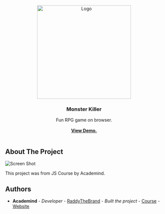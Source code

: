 <br/>
<p align="center">
  <a href="https://github.com//">
    <img src="https://upload.wikimedia.org/wikipedia/commons/thumb/6/6a/JavaScript-logo.png/768px-JavaScript-logo.png" alt="Logo" width="300" >
  </a>

  <h3 align="center">Monster Killer</h3>

  <p align="center">
    Fun RPG game on browser.
    <br/>
    <br/>
    <a href="https://monster-killer-mb.netlify.app"><strong>View Demo.</strong></a>
    <br/>
    <br/>
  </p>
</p>



## About The Project

![Screen Shot](https://i.ibb.co/pR7gZ09/Captur-de-ecran-din-2024-02-23-la-20-30-03.png)

This project was from JS Course by Academind.


## Authors

* **Academind** - *Developer* - [RaddyTheBrand](https://github.com/academind) - *Built the project* - [Course](https://www.udemy.com/course/javascript-the-complete-guide-2020-beginner-advanced/?couponCode=KEEPLEARNING) - [Website](https://academind.com)

